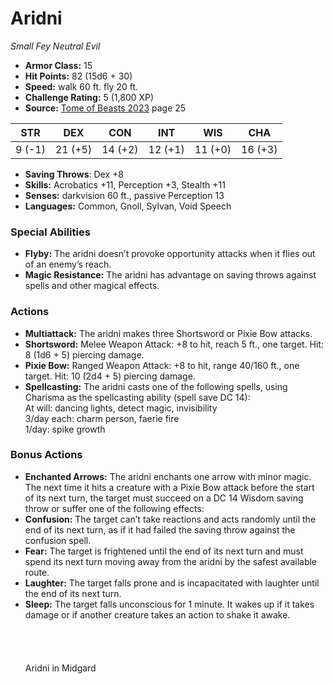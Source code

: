 # Aridni

*Small* *Fey* *Neutral Evil*

- **Armor Class:** 15
- **Hit Points:** 82 (15d6 + 30)
- **Speed:** walk 60 ft. fly 20 ft.
- **Challenge Rating:** 5 (1,800 XP)
- **Source:** [Tome of Beasts 2023](https://koboldpress.com/kpstore/product/tome-of-beasts-1-2023-edition/) page 25

| STR | DEX | CON | INT | WIS | CHA |
| --- | --- | --- | --- | --- | --- |
| 9 (-1) | 21 (+5) | 14 (+2) | 12 (+1) | 11 (+0) | 16 (+3) |

- **Saving Throws**: Dex +8
- **Skills:** Acrobatics +11, Perception +3, Stealth +11
- **Senses:** darkvision 60 ft., passive Perception 13
- **Languages:** Common, Gnoll, Sylvan, Void Speech

### Special Abilities

- **Flyby:** The aridni doesn’t provoke opportunity attacks when it flies out of an enemy’s reach.
- **Magic Resistance:** The aridni has advantage on saving throws against spells and other magical effects.

### Actions

- **Multiattack:** The aridni makes three Shortsword or Pixie Bow attacks.
- **Shortsword:** Melee Weapon Attack: +8 to hit, reach 5 ft., one target. Hit: 8 (1d6 + 5) piercing damage.
- **Pixie Bow:** Ranged Weapon Attack: +8 to hit, range 40/160 ft., one target. Hit: 10 (2d4 + 5) piercing damage.
- **Spellcasting:** The aridni casts one of the following spells, using Charisma as the spellcasting ability (spell save DC 14):<br>At will: dancing lights, detect magic, invisibility<br>3/day each: charm person, faerie fire<br>1/day: spike growth

### Bonus Actions

- **Enchanted Arrows:** The aridni enchants one arrow with minor magic. The next time it hits a creature with a Pixie Bow attack before the start of its next turn, the target must succeed on a DC 14 Wisdom saving throw or suffer one of the following effects:
- **Confusion:** The target can’t take reactions and acts randomly until the end of its next turn, as if it had failed the saving throw against the confusion spell.
- **Fear:** The target is frightened until the end of its next turn and must spend its next turn moving away from the aridni by the safest available route.
- **Laughter:** The target falls prone and is incapacitated with laughter until the end of its next turn.
- **Sleep:** The target falls unconscious for 1 minute. It wakes up if it takes damage or if another creature takes an action to shake it awake.<br><br><br><br><br>Aridni in Midgard
